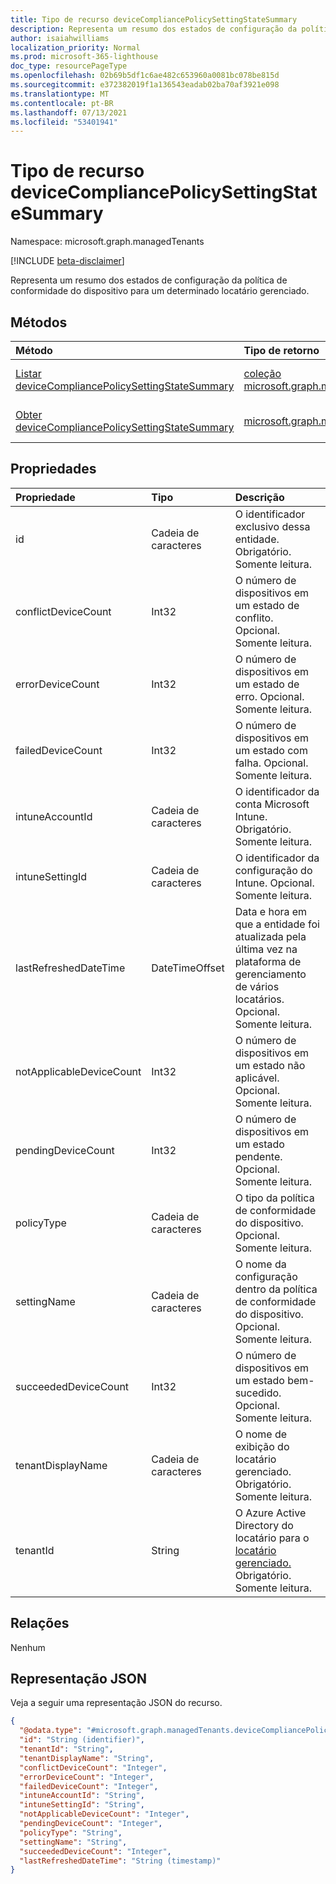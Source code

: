 ```yaml
---
title: Tipo de recurso deviceCompliancePolicySettingStateSummary
description: Representa um resumo dos estados de configuração da política de conformidade do dispositivo para um determinado locatário gerenciado.
author: isaiahwilliams
localization_priority: Normal
ms.prod: microsoft-365-lighthouse
doc_type: resourcePageType
ms.openlocfilehash: 02b69b5df1c6ae482c653960a0081bc078be815d
ms.sourcegitcommit: e372382019f1a136543eadab02ba70af3921e098
ms.translationtype: MT
ms.contentlocale: pt-BR
ms.lasthandoff: 07/13/2021
ms.locfileid: "53401941"
---
```

# <a name="devicecompliancepolicysettingstatesummary-resource-type"></a>Tipo de recurso deviceCompliancePolicySettingStateSummary

Namespace: microsoft.graph.managedTenants

[!INCLUDE [beta-disclaimer](../../includes/beta-disclaimer.md)]

Representa um resumo dos estados de configuração da política de conformidade do dispositivo para um determinado locatário gerenciado.

## <a name="methods"></a>Métodos
|Método|Tipo de retorno|Descrição|
|:---|:---|:---|
|[Listar deviceCompliancePolicySettingStateSummary](../api/managedtenants-managedtenant-list-devicecompliancepolicysettingstatesummary.md)|[coleção microsoft.graph.managedTenants.deviceCompliancePolicySettingStateSummary](../resources/managedtenants-devicecompliancepolicysettingstatesummary.md)|Obter uma lista dos [objetos deviceCompliancePolicySettingStateSummary](../resources/managedtenants-devicecompliancepolicysettingstatesummary.md) e suas propriedades.|
|[Obter deviceCompliancePolicySettingStateSummary](../api/managedtenants-devicecompliancepolicysettingstatesummary-get.md)|[microsoft.graph.managedTenants.deviceCompliancePolicySettingStateSummary](../resources/managedtenants-devicecompliancepolicysettingstatesummary.md)|Leia as propriedades e as relações de um [objeto deviceCompliancePolicySettingStateSummary.](../resources/managedtenants-devicecompliancepolicysettingstatesummary.md)|

## <a name="properties"></a>Propriedades
|Propriedade|Tipo|Descrição|
|:---|:---|:---|
|id|Cadeia de caracteres|O identificador exclusivo dessa entidade. Obrigatório. Somente leitura.|
|conflictDeviceCount|Int32|O número de dispositivos em um estado de conflito. Opcional. Somente leitura.|
|errorDeviceCount|Int32|O número de dispositivos em um estado de erro. Opcional. Somente leitura.|
|failedDeviceCount|Int32|O número de dispositivos em um estado com falha. Opcional. Somente leitura.|
|intuneAccountId|Cadeia de caracteres|O identificador da conta Microsoft Intune. Obrigatório. Somente leitura.|
|intuneSettingId|Cadeia de caracteres|O identificador da configuração do Intune. Opcional. Somente leitura.|
|lastRefreshedDateTime|DateTimeOffset|Data e hora em que a entidade foi atualizada pela última vez na plataforma de gerenciamento de vários locatários. Opcional. Somente leitura.|
|notApplicableDeviceCount|Int32|O número de dispositivos em um estado não aplicável. Opcional. Somente leitura.|
|pendingDeviceCount|Int32|O número de dispositivos em um estado pendente. Opcional. Somente leitura.|
|policyType|Cadeia de caracteres|O tipo da política de conformidade do dispositivo. Opcional. Somente leitura.|
|settingName|Cadeia de caracteres|O nome da configuração dentro da política de conformidade do dispositivo. Opcional. Somente leitura.|
|succeededDeviceCount|Int32|O número de dispositivos em um estado bem-sucedido. Opcional. Somente leitura.|
|tenantDisplayName|Cadeia de caracteres|O nome de exibição do locatário gerenciado. Obrigatório. Somente leitura.|
|tenantId|String|O Azure Active Directory do locatário para o [locatário gerenciado.](../resources/managedtenants-tenant.md) Obrigatório. Somente leitura.|

## <a name="relationships"></a>Relações
Nenhum

## <a name="json-representation"></a>Representação JSON
Veja a seguir uma representação JSON do recurso.
<!-- {
  "blockType": "resource",
  "keyProperty": "id",
  "@odata.type": "microsoft.graph.managedTenants.deviceCompliancePolicySettingStateSummary",
  "baseType": "microsoft.graph.entity",
  "openType": true
}
-->
``` json
{
  "@odata.type": "#microsoft.graph.managedTenants.deviceCompliancePolicySettingStateSummary",
  "id": "String (identifier)",
  "tenantId": "String",
  "tenantDisplayName": "String",
  "conflictDeviceCount": "Integer",
  "errorDeviceCount": "Integer",
  "failedDeviceCount": "Integer",
  "intuneAccountId": "String",
  "intuneSettingId": "String",
  "notApplicableDeviceCount": "Integer",
  "pendingDeviceCount": "Integer",
  "policyType": "String",
  "settingName": "String",
  "succeededDeviceCount": "Integer",
  "lastRefreshedDateTime": "String (timestamp)"
}
```
